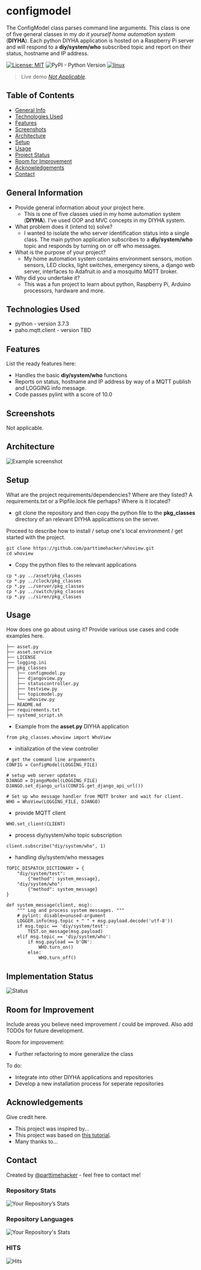 # configmodel
The ConfigModel class parses command line arguments. This class is one of five general classes in my *do it yourself home automation system* (**DIYHA**). Each python DIYHA application is hosted on a Raspberry Pi server and will respond to a **diy/system/who** subscribed topic and report on their status, hostname and IP address. 

[![License: MIT](https://img.shields.io/badge/License-MIT-yellow.svg)](https://opensource.org/licenses/MIT)
![PyPI - Python Version](https://img.shields.io/pypi/pyversions/Django)
[![linux](https://svgshare.com/i/Zhy.svg)](https://svgshare.com/i/Zhy.svg)

> Live demo [_Not Applicable_](https://www.example.com). <!-- If you have the project hosted somewhere, include the link here. -->

## Table of Contents
* [General Info](#general-information)
* [Technologies Used](#technologies-used)
* [Features](#features)
* [Screenshots](#screenshots)
* [Architecture](#architecture)
* [Setup](#setup)
* [Usage](#usage)
* [Project Status](#project-status)
* [Room for Improvement](#room-for-improvement)
* [Acknowledgements](#acknowledgements)
* [Contact](#contact)
<!-- * [License](#license) -->


## General Information
- Provide general information about your project here.
  - This is one of five classes used in my home automation system (**DIYHA**). I've used OOP and MVC concepts in my DIYHA system. 
- What problem does it (intend to) solve?
  - I wanted to isolate the who server identification status into a single class. The main python application subscribes to a **diy/system/who** topic and responds by turning on or off who messages.
- What is the purpose of your project?
  - My home automation system contains environment sensors, motion sensors, LED clocks, light switches, emergency sirens, a django web server, interfaces to Adafruit.io and a mosquitto MQTT broker.
- Why did you undertake it?
  - This was a fun project to learn about python, Raspberry Pi, Arduino processors, hardware and more.
<!-- You don't have to answer all the questions - just the ones relevant to your project. -->

## Technologies Used
- python - version 3.7.3
- paho.mqtt.client - version TBD

## Features
List the ready features here:
- Handles the basic **diy/system/who** functions
- Reports on status, hostname and IP address by way of a MQTT publish and LOGGING info message.
- Code passes pylint with a score of 10.0

## Screenshots
Not applicable.
<!-- ![Example screenshot](./diyhadiagram.png)-->
<!-- If you have screenshots you'd like to share, include them here. -->

## Architecture
![Example screenshot](./diyhadiagram.png)
<!-- If you have screenshots you'd like to share, include them here. -->

## Setup
What are the project requirements/dependencies? Where are they listed? A requirements.txt or a Pipfile.lock file perhaps? Where is it located?
- git clone the repository and then copy the python file to the **pkg_classes** directory of an relevant DIYHA applicattions on the server.

Proceed to describe how to install / setup one's local environment / get started with the project.
```
git clone https://github.com/parttimehacker/whoview.git
cd whoview
```
- Copy the python files to the relevant applications
```
cp *.py ../asset/pkg_classes
cp *.py ../clock/pkg_classes
cp *.py ../server/pkg_classes
cp *.py ../switch/pkg_classes
cp *.py ../siren/pkg_classes
```

## Usage
How does one go about using it?
Provide various use cases and code examples here.

```
├── asset.py
├── asset.service
├── LICENSE
├── logging.ini
├── pkg_classes
│   ├── configmodel.py
│   ├── djangoview.py
│   ├── statuscontroller.py
│   ├── testview.py
│   ├── topicmodel.py
│   └── whoview.py
├── README.md
├── requirements.txt
├── systemd_script.sh
```
- Example from the **asset.py** DIYHA application
```
from pkg_classes.whoview import WhoView
```
- initialization of the view controller
```
# get the command line arguements
CONFIG = ConfigModel(LOGGING_FILE)

# setup web server updates
DJANGO = DjangoModel(LOGGING_FILE)
DJANGO.set_django_urls(CONFIG.get_django_api_url())

# Set up who message handler from MQTT broker and wait for client.
WHO = WhoView(LOGGING_FILE, DJANGO)
```
- provide MQTT client
```
WHO.set_client(CLIENT)
```
- process diy/system/who topic subscription
```
client.subscribe("diy/system/who", 1)
```
- handling diy/system/who messages
```
TOPIC_DISPATCH_DICTIONARY = {
    "diy/system/test":
        {"method": system_message},
    "diy/system/who":
        {"method": system_message}
}

def system_message(client, msg):
    """ Log and process system messages. """
    # pylint: disable=unused-argument
    LOGGER.info(msg.topic + " " + msg.payload.decode('utf-8'))
    if msg.topic == 'diy/system/test':
        TEST.on_message(msg.payload)
    elif msg.topic == 'diy/system/who':
        if msg.payload == b'ON':
            WHO.turn_on()
        else:
            WHO.turn_off()
```

## Implementation Status
![Status](https://progress-bar.dev/80/?title=progress)


## Room for Improvement
Include areas you believe need improvement / could be improved. Also add TODOs for future development.

Room for improvement:
- Further refactoring to more generalize the class

To do:
- Integrate into other DIYHA applications and repositories
- Develop a new installation process for seperate repositories


## Acknowledgements
Give credit here.
- This project was inspired by...
- This project was based on [this tutorial](https://www.example.com).
- Many thanks to...


## Contact
Created by [@parttimehacker](http://parttimehacker.io/) - feel free to contact me!
### Repository Stats
![Your Repository’s Stats](https://github-readme-stats.vercel.app/api?username=parttimehacker&show_icons=true)
### Repository Languages
![Your Repository's Stats](https://github-readme-stats.vercel.app/api/top-langs/?username=parttimehacker&theme=blue-green)
### HITS
![Hits](https://hitcounter.pythonanywhere.com/count/tag.svg?url=https://github.com/parttimehacker)


<!-- Optional -->
<!-- ## License -->
<!-- This project is open source and available under the [... License](). -->

<!-- You don't have to include all sections - just the one's relevant to your project -->

